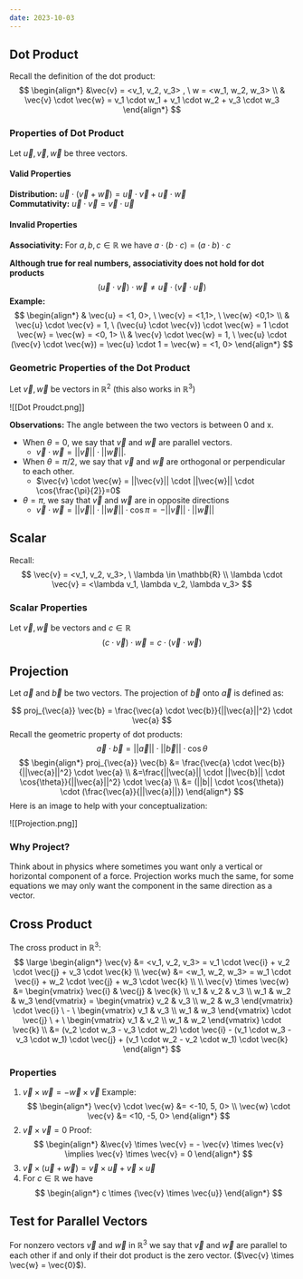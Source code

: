 ```yaml
---
date: 2023-10-03
---
```

## Dot Product

Recall the definition of the dot product:
$$
\begin{align*}
&\vec{v} = <v_1, v_2, v_3> , \ w = <w_1, w_2, w_3>
\\ & \vec{v} \cdot \vec{w} = v_1 \cdot w_1 + v_1 \cdot w_2 + v_3 \cdot w_3
\end{align*}
$$

### Properties of Dot Product

Let $\vec{u}, \vec{v}, \vec{w}$ be three vectors.

#### Valid Properties

**Distribution:** $\vec{u} \cdot (\vec{v} + \vec{w}) = \vec{u} \cdot \vec{v} + \vec{u} \cdot \vec{w}$ \
**Commutativity:** $\vec{u} \cdot \vec{v} = \vec{v} \cdot \vec{u}$

#### Invalid Properties

**Associativity:** For $a, b, c \in \mathbb{R}$ we have $a \cdot(b \cdot c) = (a \cdot b) \cdot c$

**Although true for real numbers, associativity does not hold for dot products** $$(\vec{u} \cdot \vec{v})\cdot \vec{w} \neq \vec{u} \cdot (\vec{v} \cdot \vec{u})$$
**Example:**
$$
\begin{align*}
& \vec{u} = <1, 0>, \ \vec{v} = <1,1>, \ \vec{w} <0,1>
\\ & \vec{u} \cdot \vec{v} = 1, \ (\vec{u} \cdot \vec{v}) \cdot \vec{w} = 1 \cdot \vec{w} = \vec{w} = <0, 1>
\\ & \vec{v} \cdot \vec{w} = 1, \ \vec{u} \cdot (\vec{v} \cdot \vec{w}) = \vec{u} \cdot 1  = \vec{w} = <1, 0>
\end{align*}
$$

### Geometric Properties of the Dot Product

Let $\vec{v}, \vec{w}$ be vectors in $\mathbb{R}^2$ (this also works in $\mathbb{R}^3$)

![[Dot Proudct.png]]

**Observations:**
The angle between the two vectors is between 0 and x.

- When $\theta = 0$, we say that $\vec{v}$ and $\vec{w}$ are parallel vectors. 
	- $\vec{v} \cdot \vec{w} = ||\vec{v}|| \cdot ||\vec{w}||$. 
- When $\theta = \pi/2$, we say that $\vec{v}$ and $\vec{w}$ are orthogonal or perpendicular to each other.
	- $\vec{v} \cdot \vec{w} = ||\vec{v}|| \cdot ||\vec{w}|| \cdot \cos{\frac{\pi}{2}}=0$
- $\theta = \pi$, we say that $\vec{v}$ and $\vec{w}$ are in opposite directions
	- $\vec{v} \cdot \vec{w} = ||\vec{v}|| \cdot ||\vec{w}|| \cdot \cos{\pi} = -||\vec{v}|| \cdot ||\vec{w}||$

## Scalar

Recall:
$$
\vec{v} = <v_1, v_2, v_3>, \ \lambda \in \mathbb{R}
\\ \lambda \cdot \vec{v} = <\lambda v_1, \lambda v_2, \lambda v_3>
$$

### Scalar Properties

Let $\vec{v}, \vec{w}$ be vectors and $c \in \mathbb{R}$
$$
(c \cdot \vec{v}) \cdot \vec{w} = c \cdot (\vec{v} \cdot \vec{w})
$$
## Projection

Let $\vec{a}$ and $\vec{b}$ be two vectors. The projection of $\vec{b}$ onto $\vec{a}$ is defined as:

$$
proj_{\vec{a}} \vec{b} = \frac{\vec{a} \cdot \vec{b}}{||\vec{a}||^2} \cdot \vec{a}
$$
Recall the geometric property of dot products:
$$
\vec{a} \cdot \vec{b} = ||\vec{a}|| \cdot ||\vec{b}|| \cdot \cos{\theta}
$$
$$
\begin{align*}
proj_{\vec{a}} \vec{b} &= \frac{\vec{a} \cdot \vec{b}}{||\vec{a}||^2} \cdot \vec{a}
\\ &=\frac{||\vec{a}|| \cdot ||\vec{b}|| \cdot \cos{\theta}}{||\vec{a}||^2} \cdot \vec{a}
\\ &= (||b|| \cdot \cos{\theta}) \cdot (\frac{\vec{a}}{||\vec{a}||})
\end{align*}
$$
Here is an image to help with your conceptualization:

![[Projection.png]]
### Why Project?

Think about in physics where sometimes you want only a vertical or horizontal component of a force. Projection works much the same, for some equations we may only want the component in the same direction as a vector.

## Cross Product

The cross product in $\mathbb{R}^3$:
$$
\large
\begin{align*}
\vec{v} &= <v_1, v_2, v_3> = v_1 \cdot \vec{i} + v_2 \cdot \vec{j} + v_3 \cdot \vec{k}
\\ \vec{w} &= <w_1, w_2, w_3> = w_1 \cdot \vec{i} + w_2 \cdot \vec{j} + w_3 \cdot \vec{k}
\\
\\ \vec{v} \times \vec{w} &= \begin{vmatrix} \vec{i} & \vec{j} & \vec{k} \\ v_1 & v_2 & v_3 \\ w_1 & w_2 & w_3 \end{vmatrix} = \begin{vmatrix} v_2 & v_3 \\ w_2 & w_3 \end{vmatrix} \cdot \vec{i} \ - \ \begin{vmatrix} v_1 & v_3 \\ w_1 & w_3 \end{vmatrix} \cdot \vec{j} \ + \   \begin{vmatrix} v_1 & v_2 \\ w_1 & w_2 \end{vmatrix} \cdot \vec{k}
\\ &= (v_2 \cdot w_3 - v_3 \cdot w_2) \cdot \vec{i} - (v_1 \cdot w_3 - v_3 \cdot w_1) \cdot \vec{j} + (v_1 \cdot w_2 - v_2 \cdot w_1) \cdot \vec{k}
\end{align*}
$$

### Properties

1. $\vec{v} \times \vec{w} = - \vec{w} \times \vec{v}$
Example:
$$
\begin{align*}
\vec{v} \cdot \vec{w} &= <-10, 5, 0>
\\ \vec{w} \cdot \vec{v} &= <10, -5, 0>
\end{align*}
$$
2. $\vec{v} \times \vec{v} = 0$
Proof:
$$
\begin{align*}
&\vec{v} \times \vec{v} = - \vec{v} \times \vec{v} \implies \vec{v} \times \vec{v} = 0
\end{align*}
$$
3. $\vec{v} \times (\vec{u} + \vec{w}) = \vec{v} \times \vec{u} + \vec{v} \times \vec{u}$
4. For $c \in \mathbb{R}$ we have 
$$
\begin{align*}
c \times {\vec{v} \times \vec{u}}
\end{align*}
$$
## Test for Parallel Vectors

For nonzero vectors $\vec{v}$ and $\vec{w}$ in $\mathbb{R}^3$ we say that $\vec{v}$ and $\vec{w}$ are parallel to each other if and only if their dot product is the zero vector. ($\vec{v} \times \vec{w} = \vec{0}$).